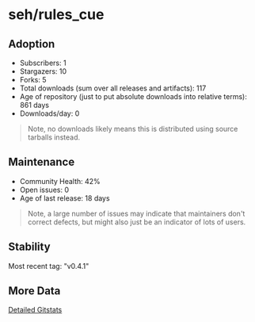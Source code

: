 # seh/rules_cue

## Adoption

- Subscribers: 1
- Stargazers: 10
- Forks: 5
- Total downloads (sum over all releases and artifacts): 117
- Age of repository (just to put absolute downloads into relative terms): 861 days
- Downloads/day: 0

> Note, no downloads likely means this is distributed using source tarballs instead.

## Maintenance

- Community Health: 42%
- Open issues: 0
- Age of last release: 18 days

> Note, a large number of issues may indicate that maintainers don't correct defects, but might also
> just be an indicator of lots of users.

## Stability

Most recent tag: "v0.4.1"

## More Data

[Detailed Gitstats](/bazel-catalog/gitstats/seh/rules_cue)

